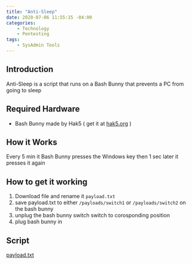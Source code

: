 ```yaml
---
title: "Anti-Sleep"
date: 2020-07-06 11:55:15 -04:00
categories:
    - Technology
    - Pentesting
tags:
    - SysAdmin Tools
---
```

## Introduction
Anti-Sleep is a script that runs on a Bash Bunny that prevents a PC from going to sleep

## Required Hardware
* Bash Bunny made by Hak5 ( get it at [hak5.org](https://shop.hak5.org/products/bash-bunny) )

## How it Works
Every 5 min it Bash Bunny presses the Windows key then 1 sec later it presses it again

## How to get it working
1. Download file and rename it `payload.txt`
2. save payload.txt to either `/payloads/switch1` or `/payloads/switch2` on the bash bunny
3. unplug the bash bunny switch switch to corosponding position
4. plug bash bunny in

## Script
[payload.txt](/assets/2020/anti-sleep/payload.txt)